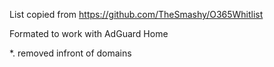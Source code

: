 List copied from https://github.com/TheSmashy/O365Whitlist

Formated to work with AdGuard Home

*. removed infront of domains
